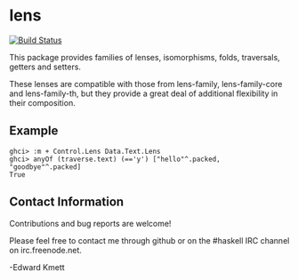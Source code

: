 lens
====

[![Build Status](https://secure.travis-ci.org/ekmett/lens.png?branch=master)](http://travis-ci.org/ekmett/lens)

This package provides families of lenses, isomorphisms, folds, traversals, getters and setters.

These lenses are compatible with those from lens-family, lens-family-core and lens-family-th,
but they provide a great deal of additional flexibility in their composition.

Example
-------

    ghci> :m + Control.Lens Data.Text.Lens
    ghci> anyOf (traverse.text) (=='y') ["hello"^.packed, "goodbye"^.packed]
    True

Contact Information
-------------------

Contributions and bug reports are welcome!

Please feel free to contact me through github or on the #haskell IRC channel on irc.freenode.net.

-Edward Kmett
